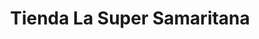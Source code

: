 ---
title: "Tienda La Super Samaritana"
url: /mazatenango/tienda-la-super-samaritana/
shop: Lebensmittel
---